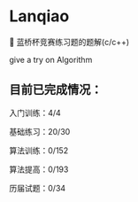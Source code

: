 # Lanqiao

🍦 蓝桥杯竞赛练习题的题解(c/c++)

give a try on Algorithm


## 目前已完成情况：

入门训练：4/4

基础练习：20/30

算法训练：0/152

算法提高：0/193

历届试题：0/34
